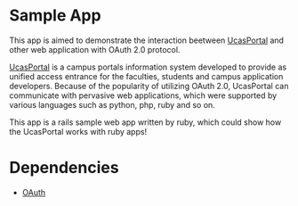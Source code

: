# Sample App

This app is aimed to demonstrate the interaction beetween [UcasPortal](https://github.com/PENGZhaoqing/UcasPortal) and other web application with OAuth 2.0 protocol. 

[UcasPortal](https://github.com/PENGZhaoqing/UcasPortal) is a campus portals information system developed to provide as unified access entrance for the faculties, students and campus application developers. Because of the popularity of utilizing  OAuth 2.0, UcasPortal can communicate with pervasive web applications, which were supported by various languages such as python, php, ruby and so on.

This app is a rails sample web app written by ruby, which could show how the UcasPortal works with ruby apps!

# Dependencies
* [OAuth]()
